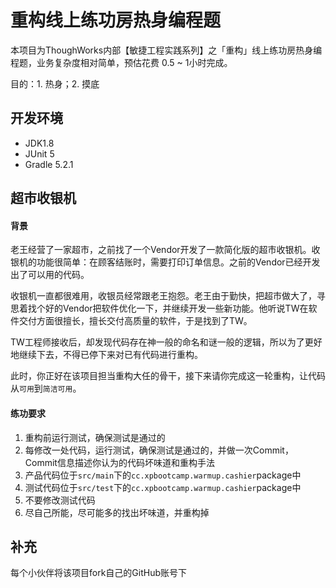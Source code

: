 # 重构线上练功房热身编程题
本项目为ThoughWorks内部【敏捷工程实践系列】之「重构」线上练功房热身编程题，业务复杂度相对简单，预估花费 0.5 ~ 1小时完成。

目的：1. 热身；2. 摸底

## 开发环境
 - JDK1.8
 - JUnit 5
 - Gradle 5.2.1

## 超市收银机
#### 背景
老王经营了一家超市，之前找了一个Vendor开发了一款简化版的超市收银机。收银机的功能很简单：在顾客结账时，需要打印订单信息。之前的Vendor已经开发出了可以用的代码。


收银机一直都很难用，收银员经常跟老王抱怨。老王由于勤快，把超市做大了，寻思着找个好的Vendor把软件优化一下，并继续开发一些新功能。他听说TW在软件交付方面很擅长，擅长交付高质量的软件，于是找到了TW。

TW工程师接收后，却发现代码存在神一般的命名和谜一般的逻辑，所以为了更好地继续下去，不得已停下来对已有代码进行重构。

此时，你正好在该项目担当重构大任的骨干，接下来请你完成这一轮重构，让代码从`可用`到`简洁可用`。


#### 练功要求
1. 重构前运行测试，确保测试是通过的
2. 每修改一处代码，运行测试，确保测试是通过的，并做一次Commit，Commit信息描述你认为的代码坏味道和重构手法
3. 产品代码位于`src/main`下的`cc.xpbootcamp.warmup.cashier`package中
4. 测试代码位于`src/test`下的`cc.xpbootcamp.warmup.cashier`package中
5. 不要修改测试代码
6. 尽自己所能，尽可能多的找出坏味道，并重构掉


## 补充
每个小伙伴将该项目fork自己的GitHub账号下

